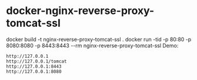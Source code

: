 # docker-nginx-reverse-proxy-tomcat-ssl
docker build -t nginx-reverse-proxy-tomcat-ssl .
docker run -tid -p 80:80 -p 8080:8080 -p 8443:8443 --rm nginx-reverse-proxy-tomcat-ssl
Demo:
```
http://127.0.0.1
http://127.0.0.1/tomcat
http://127.0.0.1:8443
http://127.0.0.1:8080
```
